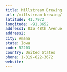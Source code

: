 ```yaml
---
title: Millstream Brewing
url: /millstream-brewing/
latitude: 41.7972
longitude: -91.8652
address1: 835 48th Avenue
address2: 
city: Amana
state: Iowa
code: 52203
country: United States
phone: 1-319-622-3672
website: 
---
```


